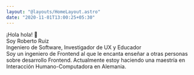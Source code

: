 ```yaml
---
layout: "@layouts/HomeLayout.astro"
date: "2020-11-01T13:00:25+05:30"
---
```


<div class="text-xl py-1">¡Hola hola! 👋</div>
<div class="text-5xl font-bold">Soy Roberto Ruiz</div>
<div class="text-3xl py-3 font-bold">
  Ingeniero de Software, Investigador de UX y Educador
</div>
<div class="py-2">
  <text class="text-lg">
    Soy un ingeniero de Frontend al que le encanta enseñar a otras personas
    sobre desarrollo Frontend. Actualmente estoy haciendo una maestría en
    Interacción Humano-Computadora en Alemania.
  </text>
</div>
